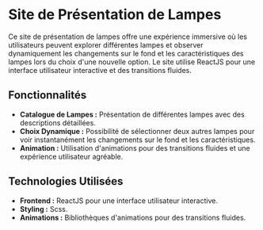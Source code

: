 # Site de Présentation de Lampes

Ce site de présentation de lampes offre une expérience immersive où les utilisateurs peuvent explorer différentes lampes et observer dynamiquement les changements sur le fond et les caractéristiques des lampes lors du choix d'une nouvelle option. Le site utilise ReactJS pour une interface utilisateur interactive et des transitions fluides.

## Fonctionnalités

- **Catalogue de Lampes :** Présentation de différentes lampes avec des descriptions détaillées.
- **Choix Dynamique :** Possibilité de sélectionner deux autres lampes pour voir instantanément les changements sur le fond et les caractéristiques.
- **Animation :** Utilisation d'animations pour des transitions fluides et une expérience utilisateur agréable.

## Technologies Utilisées

- **Frontend :** ReactJS pour une interface utilisateur interactive.
- **Styling :** Scss.
- **Animations :** Bibliothèques d'animations pour des transitions fluides.
